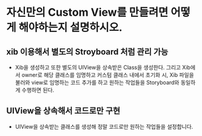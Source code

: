 # 자신만의 Custom View를 만들려면 어떻게 해야하는지 설명하시오.

## xib 이용해서 별도의 Stroyboard 처럼 관리 가능
- Xib을 생성하고 또한 별도의 UIView을 상속받은 Class을 생성한다. 그리고 Xib에서 owner로 해당 클래스를 임명하고 커스텀 클래스 내에서 초기화 시, Xib 파일을 불러와 view로 임명하는 코드 추가를 하고 원하는 작업들을 Storyboard와 동일하게 수행하면 된다.

## UIView을 상속해서 코드로만 구현
- UIView을 상속받는 클래스를 생성해 정말 코드로만 원하는 작업들을 설정합니다.